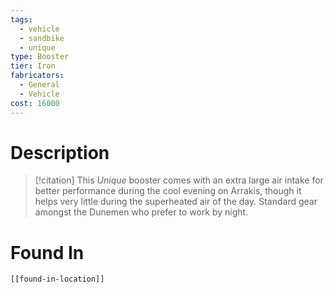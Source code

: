 ```yaml
---
tags:
  - vehicle
  - sandbike
  - unique
type: Booster
tier: Iron
fabricators:
  - General
  - Vehicle
cost: 16000
---
```

# Description
> [!citation]
> This *Unique* booster comes with an extra large air intake for better performance during the cool evening on Arrakis, though it helps very little during the superheated air of the day. Standard gear amongst the Dunemen who prefer to work by night.
# Found In
```meta-bind-embed
[[found-in-location]]
```